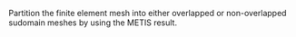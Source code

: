 Partition the finite element mesh into either overlapped or non-overlapped sudomain meshes by using the METIS result.

